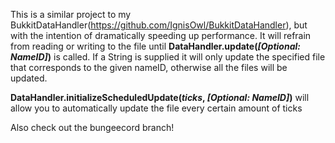 This is a similar project to my BukkitDataHandler(https://github.com/IgnisOwl/BukkitDataHandler), but with the intention of dramatically speeding up performance. 
It will refrain from reading or writing to the file until **DataHandler.update(*[Optional: NameID]*)** is called. If a String is supplied it will only update the specified file that corresponds to the given nameID, otherwise all the files will be updated.

**DataHandler.initializeScheduledUpdate(*ticks*, *[Optional: NameID]*)** will allow you to automatically update the file every certain amount of ticks

Also check out the bungeecord branch!

